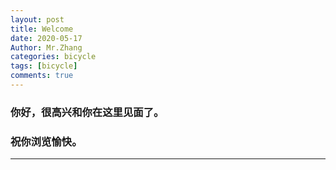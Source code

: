 ```yaml
---
layout: post
title: Welcome
date: 2020-05-17
Author: Mr.Zhang
categories: bicycle
tags: [bicycle]
comments: true
---
```


### 你好，很高兴和你在这里见面了。
### 祝你浏览愉快。
---